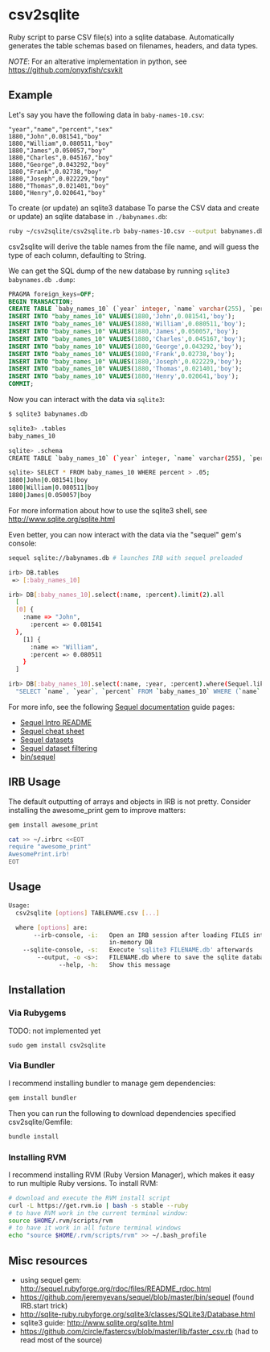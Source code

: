 # csv2sqlite

Ruby script to parse CSV file(s) into a sqlite database. Automatically
generates the table schemas based on filenames, headers, and data types.

*NOTE*: For an alterative implementation in python, see https://github.com/onyxfish/csvkit

## Example

Let's say you have the following data in `baby-names-10.csv`:

```csv
"year","name","percent","sex"
1880,"John",0.081541,"boy"
1880,"William",0.080511,"boy"
1880,"James",0.050057,"boy"
1880,"Charles",0.045167,"boy"
1880,"George",0.043292,"boy"
1880,"Frank",0.02738,"boy"
1880,"Joseph",0.022229,"boy"
1880,"Thomas",0.021401,"boy"
1880,"Henry",0.020641,"boy"
```

To create (or update) an sqlite3 database  To parse the CSV data and create or update) an sqlite database in `./babynames.db`:

```bash
ruby ~/csv2sqlite/csv2sqlite.rb baby-names-10.csv --output babynames.db
```

csv2sqlite will derive the table names from the file name, and will guess the type of each column, defaulting to String.

We can get the SQL dump of the new database by running `sqlite3 babynames.db .dump`:

```sql
PRAGMA foreign_keys=OFF;
BEGIN TRANSACTION;
CREATE TABLE `baby_names_10` (`year` integer, `name` varchar(255), `percent` double precision, `sex` varchar(255));
INSERT INTO "baby_names_10" VALUES(1880,'John',0.081541,'boy');
INSERT INTO "baby_names_10" VALUES(1880,'William',0.080511,'boy');
INSERT INTO "baby_names_10" VALUES(1880,'James',0.050057,'boy');
INSERT INTO "baby_names_10" VALUES(1880,'Charles',0.045167,'boy');
INSERT INTO "baby_names_10" VALUES(1880,'George',0.043292,'boy');
INSERT INTO "baby_names_10" VALUES(1880,'Frank',0.02738,'boy');
INSERT INTO "baby_names_10" VALUES(1880,'Joseph',0.022229,'boy');
INSERT INTO "baby_names_10" VALUES(1880,'Thomas',0.021401,'boy');
INSERT INTO "baby_names_10" VALUES(1880,'Henry',0.020641,'boy');
COMMIT;
```

Now you can interact with the data via `sqlite3`: 

```bash
$ sqlite3 babynames.db

sqlite3> .tables
baby_names_10

sqlite> .schema
CREATE TABLE `baby_names_10` (`year` integer, `name` varchar(255), `percent` double precision, `sex` varchar(255));

sqlite> SELECT * FROM baby_names_10 WHERE percent > .05;
1880|John|0.081541|boy
1880|William|0.080511|boy
1880|James|0.050057|boy
```

For more information about how to use the sqlite3 shell, see http://www.sqlite.org/sqlite.html

Even better, you can now interact with the data via the "sequel" gem's console:

```bash
sequel sqlite://babynames.db # launches IRB with sequel preloaded

irb> DB.tables
 => [:baby_names_10]

irb> DB[:baby_names_10].select(:name, :percent).limit(2).all
  [
  [0] {
    :name => "John",
      :percent => 0.081541
  },
    [1] {
      :name => "William",
      :percent => 0.080511
    }
  ]

irb> DB[:baby_names_10].select(:name, :year, :percent).where(Sequel.like(:name, 'J%')).sql
  "SELECT `name`, `year`, `percent` FROM `baby_names_10` WHERE (`name` LIKE 'J%' ESCAPE '\\')"
```

For more info, see the following [Sequel documentation](http://sequel.rubyforge.org/documentation.html) guide pages:

* [Sequel Intro README](http://sequel.rubyforge.org/rdoc/files/README_rdoc.html)
* [Sequel cheat sheet](http://sequel.rubyforge.org/rdoc/files/doc/cheat_sheet_rdoc.html)
* [Sequel datasets](http://sequel.rubyforge.org/rdoc/files/doc/dataset_basics_rdoc.html)
* [Sequel dataset filtering](http://sequel.rubyforge.org/rdoc/files/doc/dataset_filtering_rdoc.html)
* [bin/sequel](https://github.com/jeremyevans/sequel/blob/master/doc/bin_sequel.rdoc)

## IRB Usage

The default outputting of arrays and objects in IRB is not pretty. Consider
installing the awesome_print gem to improve matters:

```bash
gem install awesome_print

cat >> ~/.irbrc <<EOT 
require "awesome_print"
AwesomePrint.irb!
EOT
```

## Usage 

```bash
Usage:
  csv2sqlite [options] TABLENAME.csv [...]

  where [options] are:
       --irb-console, -i:   Open an IRB session after loading FILES into an
                            in-memory DB
    --sqlite-console, -s:   Execute 'sqlite3 FILENAME.db' afterwards
        --output, -o <s>:   FILENAME.db where to save the sqlite database
              --help, -h:   Show this message
```

## Installation

### Via Rubygems

TODO: not implemented yet

```
sudo gem install csv2sqlite
```

### Via Bundler

I recommend installing bundler to manage gem dependencies:

```bash
gem install bundler
```

Then you can run the following to download dependencies specified csv2sqlite/Gemfile:

```bash
bundle install 
```

### Installing RVM

I recommend installing RVM (Ruby Version Manager), which makes it easy to run multiple Ruby versions.
To install RVM:

```bash
# download and execute the RVM install script
curl -L https://get.rvm.io | bash -s stable --ruby
# to have RVM work in the current terminal window:
source $HOME/.rvm/scripts/rvm 
# to have it work in all future terminal windows
echo "source $HOME/.rvm/scripts/rvm" >> ~/.bash_profile
```

## Misc resources

* using sequel gem: http://sequel.rubyforge.org/rdoc/files/README_rdoc.html
* https://github.com/jeremyevans/sequel/blob/master/bin/sequel (found IRB.start trick)
* http://sqlite-ruby.rubyforge.org/sqlite3/classes/SQLite3/Database.html
* sqlite3 guide: http://www.sqlite.org/sqlite.html
* https://github.com/circle/fastercsv/blob/master/lib/faster_csv.rb (had to read most of the source)
